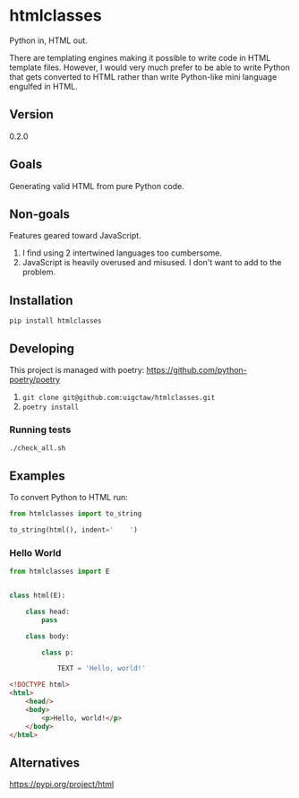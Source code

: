 # htmlclasses

Python in, HTML out.

There are templating engines making it possible to write code
in HTML template files. However, I would very much prefer
to be able to write Python that gets converted to HTML 
rather than write Python-like mini language engulfed in HTML. 

## Version

0.2.0

## Goals

Generating valid HTML from pure Python code.

## Non-goals

Features geared toward JavaScript.

1. I find using 2 intertwined languages too cumbersome.
2. JavaScript is heavily overused and misused.
   I don't want to add to the problem.


## Installation

`pip install htmlclasses`

## Developing

This project is managed with poetry: https://github.com/python-poetry/poetry

1. `git clone git@github.com:uigctaw/htmlclasses.git`
2. `poetry install`

### Running tests

`./check_all.sh`

## Examples

To convert Python to HTML run:

```python
from htmlclasses import to_string

to_string(html(), indent='    ')
```

### Hello World

```python
from htmlclasses import E


class html(E):

    class head:
        pass

    class body:

        class p:

            TEXT = 'Hello, world!'
```

```html
<!DOCTYPE html>
<html>
    <head/>
    <body>
        <p>Hello, world!</p>
    </body>
</html>
```

## Alternatives

https://pypi.org/project/html
